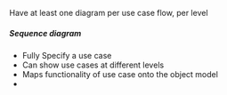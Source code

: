 Have at least one diagram per use case flow, per level

##### Sequence diagram
- Fully Specify a use case
- Can show use cases at different levels
- Maps functionality of use case onto the object model
- 